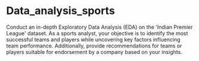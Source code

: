# Data_analysis_sports
Conduct an in-depth Exploratory Data Analysis (EDA) on the 'Indian Premier League' dataset. As a sports analyst, your objective is to identify the most successful teams and players while uncovering key factors influencing team performance. Additionally, provide recommendations for teams or players suitable for endorsement by a company based on your insights.
